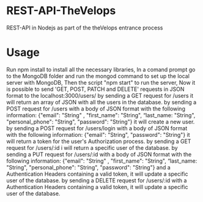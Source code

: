 # REST-API-TheVelops
REST-API in Nodejs as part of the theVelops entrance process

# Usage
Run npm install to install all the necessary libraries,
In a comand prompt go to the MongoDB folder and run the mongod command to set up the local server with MongoDB,
Then the script "npm start" to run the server,
Now it is possible to send 'GET, POST, PATCH and DELETE' requests in JSON format to the localhost:3000/users/ 
by sending a GET request for /users it will return an array of JSON with all the users in the database.
by sending a POST request for /users with a body of JSON format with the following information: {"email": "String" , "first_name": "String", “last_name: "String", "personal_phone": "String", "password": "String"} it will create a new user. 
by sending a POST request for /users/login with a body of JSON format with the following information: {"email": "String", "password": "String"} it will return a token for the user's Authorization process.
by sending a GET request for /users/:id i will return a specific user of the database. 
by sending a PUT request for /users/:id with a body of JSON format with the following information: {"email": "String" , "first_name": "String", “last_name: "String", "personal_phone": "String", "password": "String"} and a Authentication Headers containing a valid token, it will update a specific user of the database.
by sending a DELETE request for /users/:id with a Authentication Headers containing a valid token, it will update a specific user of the database.
